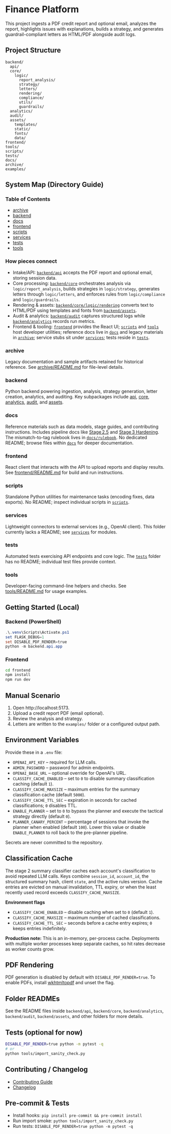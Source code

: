 # Finance Platform

This project ingests a PDF credit report and optional email, analyzes the report, highlights issues with explanations, builds a strategy, and generates guardrail-compliant letters as HTML/PDF alongside audit logs.

## Project Structure

```
backend/
  api/
  core/
    logic/
      report_analysis/
      strategy/
      letters/
      rendering/
      compliance/
      utils/
      guardrails/
  analytics/
  audit/
  assets/
    templates/
    static/
    fonts/
    data/
frontend/
tools/
scripts/
tests/
docs/
archive/
examples/
```

## System Map (Directory Guide)

### Table of Contents
- [archive](#archive)
- [backend](#backend)
- [docs](#docs)
- [frontend](#frontend)
- [scripts](#scripts)
- [services](#services)
- [tests](#tests)
- [tools](#tools)

### How pieces connect
- Intake/API: [`backend/api`](backend/api/README.md) accepts the PDF report and optional email, storing session data.
- Core processing: [`backend/core`](backend/core/README.md) orchestrates analysis via `logic/report_analysis`, builds strategies in `logic/strategy`, generates letters through `logic/letters`, and enforces rules from `logic/compliance` and `logic/guardrails`.
- Rendering & assets: [`backend/core/logic/rendering`](backend/core/logic/rendering/README.md) converts text to HTML/PDF using templates and fonts from [`backend/assets`](backend/assets/README.md).
- Audit & analytics: [`backend/audit`](backend/audit/README.md) captures structured logs while [`backend/analytics`](backend/analytics/README.md) records run metrics.
- Frontend & tooling: [`frontend`](frontend/README.md) provides the React UI; [`scripts`](scripts) and [`tools`](tools/README.md) host developer utilities; reference docs live in [`docs`](docs) and legacy materials in [`archive`](archive/README.md); service stubs sit under [`services`](services); tests reside in [`tests`](tests).

### archive
Legacy documentation and sample artifacts retained for historical reference. See [archive/README.md](archive/README.md) for file-level details.

### backend
Python backend powering ingestion, analysis, strategy generation, letter creation, analytics, and auditing. Key subpackages include [api](backend/api/README.md), [core](backend/core/README.md), [analytics](backend/analytics/README.md), [audit](backend/audit/README.md), and [assets](backend/assets/README.md).

### docs
Reference materials such as data models, stage guides, and contributing
instructions. Includes pipeline docs like [Stage 2.5](docs/STAGE_2_5.md)
and [Stage 3 Hardening](docs/stage3_hardening.md). The mismatch-to-tag
rulebook lives in [`docs/rulebook`](docs/rulebook/README.md). No dedicated
README; browse files within [`docs`](docs) for deeper documentation.

### frontend
React client that interacts with the API to upload reports and display results. See [frontend/README.md](frontend/README.md) for build and run instructions.

### scripts
Standalone Python utilities for maintenance tasks (encoding fixes, data exports). No README; inspect individual scripts in [`scripts`](scripts).

### services
Lightweight connectors to external services (e.g., OpenAI client). This folder currently lacks a README; see [`services`](services) for modules.

### tests
Automated tests exercising API endpoints and core logic. The [`tests`](tests) folder has no README; individual test files provide context.

### tools
Developer-facing command-line helpers and checks. See [tools/README.md](tools/README.md) for usage examples.

## Getting Started (Local)

### Backend (PowerShell)

```powershell
.\.venv\Scripts\Activate.ps1
set FLASK_DEBUG=1
set DISABLE_PDF_RENDER=true
python -m backend.api.app
```

### Frontend

```bash
cd frontend
npm install
npm run dev
```

## Manual Scenario

1. Open http://localhost:5173.
2. Upload a credit report PDF (email optional).
3. Review the analysis and strategy.
4. Letters are written to the `examples/` folder or a configured output path.

## Environment Variables

Provide these in a `.env` file:

- `OPENAI_API_KEY` – required for LLM calls.
- `ADMIN_PASSWORD` – password for admin endpoints.
- `OPENAI_BASE_URL` – optional override for OpenAI's URL.
- `CLASSIFY_CACHE_ENABLED` – set to `0` to disable summary classification caching (default `1`).
- `CLASSIFY_CACHE_MAXSIZE` – maximum entries for the summary classification cache (default `5000`).
- `CLASSIFY_CACHE_TTL_SEC` – expiration in seconds for cached classifications; `0` disables TTL.
- `ENABLE_PLANNER` – set to `0` to bypass the planner and execute the tactical
  strategy directly (default `0`).
- `PLANNER_CANARY_PERCENT` – percentage of sessions that invoke the planner
  when enabled (default `100`). Lower this value or disable `ENABLE_PLANNER` to
  roll back to the pre-planner pipeline.

Secrets are never committed to the repository.

## Classification Cache

The stage 2 summary classifier caches each account's classification to avoid
repeated LLM calls. Keys combine `session_id`, `account_id`, the structured
summary hash, client `state`, and the active rules version. Cache entries are
evicted on manual invalidation, TTL expiry, or when the least recently used
record exceeds `CLASSIFY_CACHE_MAXSIZE`.

**Environment flags**
- `CLASSIFY_CACHE_ENABLED` – disable caching when set to `0` (default `1`).
- `CLASSIFY_CACHE_MAXSIZE` – maximum number of cached classifications.
- `CLASSIFY_CACHE_TTL_SEC` – seconds before a cache entry expires; `0` keeps entries indefinitely.

**Production note:** This is an in-memory, per-process cache. Deployments with
multiple worker processes keep separate caches, so hit rates decrease as worker
counts grow.

## PDF Rendering

PDF generation is disabled by default with `DISABLE_PDF_RENDER=true`. To enable PDFs, install [wkhtmltopdf](https://wkhtmltopdf.org/) and unset the flag.

## Folder READMEs

See the README files inside `backend/api`, `backend/core`, `backend/analytics`, `backend/audit`, `backend/assets`, and other folders for more details.

## Tests (optional for now)

```bash
DISABLE_PDF_RENDER=true python -m pytest -q
# or
python tools/import_sanity_check.py
```

## Contributing / Changelog

- [Contributing Guide](docs/CONTRIBUTING.md)
- [Changelog](CHANGELOG.md)

## Pre-commit & Tests

- Install hooks: `pip install pre-commit && pre-commit install`
- Run import smoke: `python tools/import_sanity_check.py`
- Run tests: `DISABLE_PDF_RENDER=true python -m pytest -q`
